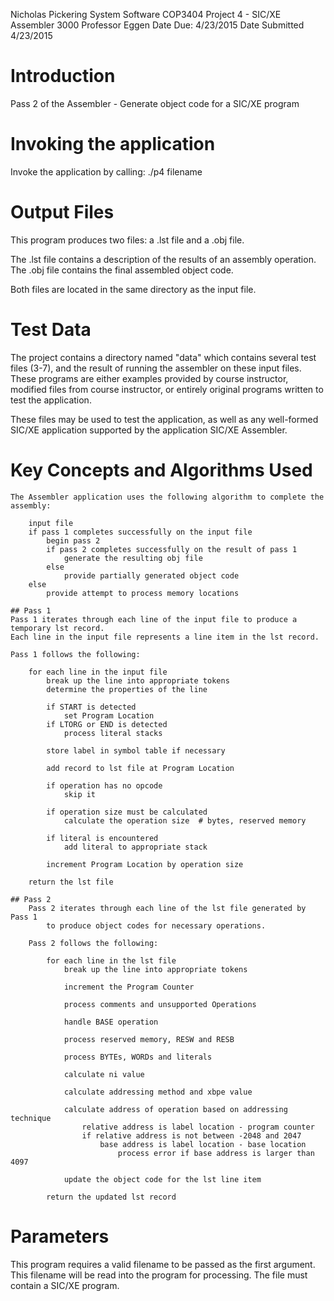 Nicholas Pickering
System Software COP3404
Project 4 - SIC/XE Assembler 3000
Professor Eggen
Date Due: 4/23/2015
Date Submitted 4/23/2015

# Introduction
Pass 2 of the Assembler - Generate object code for a SIC/XE program

# Invoking the application
Invoke the application by calling:
    ./p4 filename

# Output Files
This program produces two files: a .lst file and a .obj file.

The .lst file contains a description of the results of an assembly operation.
The .obj file contains the final assembled object code.

Both files are located in the same directory as the input file.

# Test Data
The project contains a directory named "data" which contains several test files (3-7), and the result of running
    the assembler on these input files.
These programs are either examples provided by course instructor, modified files from course instructor, or entirely
    original programs written to test the application.

These files may be used to test the application, as well as any well-formed SIC/XE application supported by the
    application SIC/XE Assembler.

# Key Concepts and Algorithms Used

    The Assembler application uses the following algorithm to complete the assembly:

        input file
        if pass 1 completes successfully on the input file
            begin pass 2
            if pass 2 completes successfully on the result of pass 1
                generate the resulting obj file
            else
                provide partially generated object code
        else
            provide attempt to process memory locations

    ## Pass 1
    Pass 1 iterates through each line of the input file to produce a temporary lst record.
    Each line in the input file represents a line item in the lst record.

    Pass 1 follows the following:

        for each line in the input file
            break up the line into appropriate tokens
            determine the properties of the line

            if START is detected
                set Program Location
            if LTORG or END is detected
                process literal stacks

            store label in symbol table if necessary

            add record to lst file at Program Location

            if operation has no opcode
                skip it

            if operation size must be calculated
                calculate the operation size  # bytes, reserved memory

            if literal is encountered
                add literal to appropriate stack

            increment Program Location by operation size

        return the lst file

    ## Pass 2
        Pass 2 iterates through each line of the lst file generated by Pass 1
            to produce object codes for necessary operations.

        Pass 2 follows the following:

            for each line in the lst file
                break up the line into appropriate tokens

                increment the Program Counter

                process comments and unsupported Operations

                handle BASE operation

                process reserved memory, RESW and RESB

                process BYTEs, WORDs and literals

                calculate ni value

                calculate addressing method and xbpe value

                calculate address of operation based on addressing technique
                    relative address is label location - program counter
                    if relative address is not between -2048 and 2047
                        base address is label location - base location
                            process error if base address is larger than 4097

                update the object code for the lst line item

            return the updated lst record

# Parameters
This program requires a valid filename to be passed as the first argument. This filename will be read into the
    program for processing. The file must contain a SIC/XE program.
